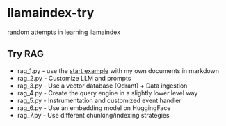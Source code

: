 # llamaindex-try
random attempts in learning llamaindex

## Try RAG
* rag_1.py - use the [start example](https://docs.llamaindex.ai/en/stable/getting_started/starter_example/) with my own documents in markdown
* rag_2.py - Customize LLM and prompts
* rag_3.py - Use a vector database (Qdrant) + Data ingestion
* rag_4.py - Create the query engine in a slightly lower level way
* rag_5.py - Instrumentation and customized event handler
* rag_6.py - Use an embedding model on HuggingFace
* rag_7.py - Use different chunking/indexing strategies
